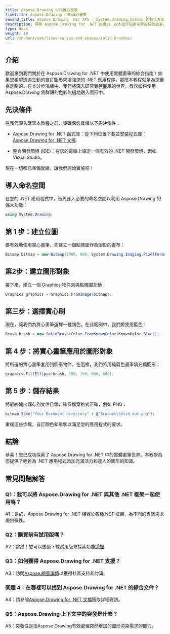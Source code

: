 ```yaml
---
title: Aspose.Drawing 中的實心畫筆
linktitle: Aspose.Drawing 中的實心畫筆
second_title: Aspose.Drawing .NET API - System.Drawing.Common 的替代方案
description: 探索 Aspose.Drawing for .NET 的魔力。在本逐步指南中掌握純色畫筆，打造充滿活力的圖形。
type: docs
weight: 10
url: /zh-hant/net/lines-curves-and-shapes/solid-brushes/
---
```

## 介紹

歡迎來到我們關於在 Aspose.Drawing for .NET 中使用實體畫筆的綜合指南！如果您希望透過生動的自訂圖形來增強您的 .NET 應用程序，那麼本教程就是為您量身定制的。在本分步演練中，我們將深入研究實體畫筆的世界，教您如何使用 Aspose.Drawing 將鮮豔的色彩無縫地融入圖形中。

## 先決條件

在我們深入學習本教程之前，請確保您具備以下先決條件：

-  Aspose.Drawing for .NET 函式庫：從下列位置下載並安裝程式庫：[Aspose.Drawing for .NET 文檔](https://reference.aspose.com/drawing/net/).

- 整合開發環境 (IDE)：在您的電腦上設定一個有效的 .NET 開發環境，例如 Visual Studio。

現在一切都已準備就緒，讓我們開始實施吧！

## 導入命名空間

在您的 .NET 應用程式中，首先匯入必要的命名空間以利用 Aspose.Drawing 的強大功能：

```csharp
using System.Drawing;
```

## 第 1 步：建立位圖

要有效地使用實心畫筆，先建立一個點陣圖作為圖形的畫布：

```csharp
Bitmap bitmap = new Bitmap(1000, 800, System.Drawing.Imaging.PixelFormat.Format32bppPArgb);
```

## 第2步：建立圖形對象

接下來，建立一個 Graphics 物件來與點陣圖互動：

```csharp
Graphics graphics = Graphics.FromImage(bitmap);
```

## 第三步：選擇實心刷

現在，讓我們為實心畫筆選擇一種顏色。在此範例中，我們將使用藍色：

```csharp
Brush brush = new SolidBrush(Color.FromKnownColor(KnownColor.Blue));
```

## 第 4 步：將實心畫筆應用於圖形對象

將所選的實心畫筆套用到圖形物件。在這裡，我們將用純藍色畫筆填充橢圓形：

```csharp
graphics.FillEllipse(brush, 100, 100, 800, 600);
```

## 第 5 步：儲存結果

將最終輸出儲存到文件目錄，確保檔案格式正確，例如 PNG：

```csharp
bitmap.Save("Your Document Directory" + @"Brushes\Solid_out.png");
```

重複這些步驟，自訂顏色和形狀以滿足您的應用程式的要求。

## 結論

恭喜！您已成功探索了 Aspose.Drawing for .NET 中的實體畫筆世界。本教學為您提供了輕鬆為 .NET 應用程式添加充滿活力和迷人的圖形的知識。

## 常見問題解答

### Q1：我可以將 Aspose.Drawing for .NET 與其他 .NET 框架一起使用嗎？

A1：是的，Aspose.Drawing for .NET 相容於各種.NET 框架，為不同的專案需求提供彈性。

### Q2：購買前有試用版嗎？

A2：當然！您可以透過下載試用版來探索功能[這裡](https://releases.aspose.com/).

### Q3：如何獲得 Aspose.Drawing for .NET 支援？

 A3：訪問[Aspose.繪圖論壇](https://forum.aspose.com/c/diagram/17)以獲得社區支持和討論。

### 問題 4：在哪裡可以找到 Aspose.Drawing for .NET 的綜合文件？

A4：請參閱[Aspose.Drawing for .NET 文檔](https://reference.aspose.com/drawing/net/)獲取詳細資訊。

### Q5：Aspose.Drawing 上下文中的突發是什麼？

A5：突發性是指Aspose.Drawing有效處理突然增加的圖形渲染需求的能力。
